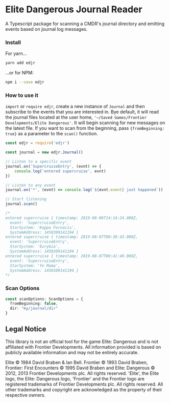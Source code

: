 # Elite Dangerous Journal Reader
A Typescript package for scanning a CMDR's journal directory and emitting events based on journal log messages.

### Install
For yarn...
```bash
yarn add edjr
```

...or for NPM:
```bash
npm i --save edjr
```

### How to use it
`import` or `require edjr`, create a new instance of `Journal` and then subscribe to the events that you are interested in.
Bye default, it will read the journal files located at the user home, `'~/Saved Games/Frontier Developments/Elite Dangerous'`.
It will begin scanning for new messages on the latest file. If you want to scan from the beginning, pass `{fromBeginning: true}` 
as a parameter to the `scan()` function.

```javascript
const edjr = require('edjr')

const journal = new edjr.Journal()

// Listen to a specific event
journal.on('SupercruiseEntry', (evnt) => {
    console.log('entered supercruise', evnt)
})

// Listen to any event
journal.on('*', (evnt) => console.log(`${evnt.event} just happened`))

// Start listening
journal.scan()

/*
entered supercruise { timestamp: 2019-08-06T14:14:24.000Z,
  event: 'SupercruiseEntry',
  StarSystem: 'Kappa Fornacis',
  SystemAddress: 1458309141194 }
entered supercruise { timestamp: 2019-08-07T00:38:43.000Z,
  event: 'SupercruiseEntry',
  StarSystem: 'Eurybia',
  SystemAddress: 1458309141194 }
entered supercruise { timestamp: 2019-08-07T00:41:49.000Z,
  event: 'SupercruiseEntry',
  StarSystem: 'Yo Mama',
  SystemAddress: 1458309141194 }
*/  
```

### Scan Options
```typescript
const scanOptions: ScanOptions = {
  fromBeginning: false,
  dir: "my/journal/dir"
}
```


## Legal Notice
This library is not an official tool for the game Elite: Dangerous and is not affiliated with Frontier Developments. All information provided is based on publicly available information and may not be entirely accurate.

Elite © 1984 David Braben & Ian Bell. Frontier © 1993 David Braben, Frontier: First Encounters © 1995 David Braben and Elite: Dangerous © 2012, 2013 Frontier Developments plc. All rights reserved. 'Elite', the Elite logo, the Elite: Dangerous logo, 'Frontier' and the Frontier logo are registered trademarks of Frontier Developments plc. All rights reserved. All other trademarks and copyright are acknowledged as the property of their respective owners.
